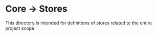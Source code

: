 # Core -> Stores

This directory is intended for definitions of stores related to the entire project scope.
